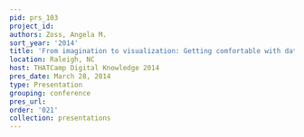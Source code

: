 ```yaml
---
pid: prs_103
project_id: 
authors: Zoss, Angela M.
sort_year: '2014'
title: 'From imagination to visualization: Getting comfortable with data representations'
location: Raleigh, NC
host: THATCamp Digital Knowledge 2014
pres_date: March 28, 2014
type: Presentation
grouping: conference
pres_url: 
order: '021'
collection: presentations
---
```


